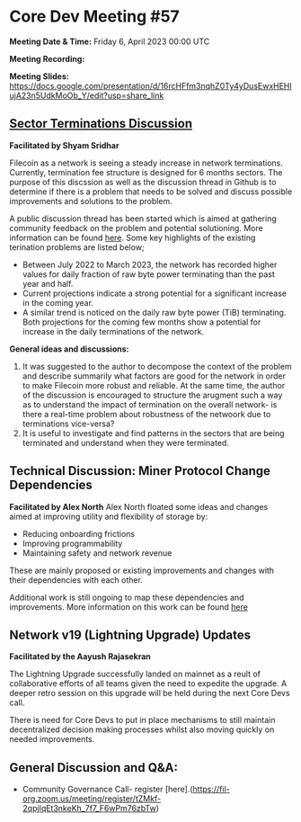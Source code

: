 # Core Dev Meeting #57 

**Meeting Date & Time:** Friday 6, April 2023 00:00 UTC

**Meeting Recording:** 

**Meeting Slides:** https://docs.google.com/presentation/d/16rcHFfm3nqhZ0Ty4yDusEwxHEHlujA23n5UdkMoOb_Y/edit?usp=share_link


## [Sector Terminations Discussion](https://github.com/filecoin-project/FIPs/discussions/691) 

**Facilitated by Shyam Sridhar**

Filecoin as a network is seeing a steady increase in network terminations. Currently, termination fee structure is designed for 6 months sectors. 
The purpose of this discssion as well as the discussion thread in Github is to determine if there is a problem that needs to be solved and discuss possible improvements and solutions to the problem. 

A public discussion thread has been started which is aimed at gathering community feedback on the problem and potential solutioning. More information can be found [here](https://github.com/filecoin-project/FIPs/discussions/691). Some key highlights of the existing terination problems are listed below;
- Between July 2022 to March 2023, the network has recorded higher values for daily fraction of raw byte power terminating than the past year and half. 
- Current projections indicate a strong potential for a significant increase in the coming year. 
- A similar trend is noticed on the daily raw byte power (TiB) terminating. Both projections for the coming few months show a potential for increase in the daily terminations of the network. 



**General ideas and discussions:**
1. It was suggested to the author to decompose the context of the problem and describe summarily what factors are good for the network in order to make Filecoin more robust and reliable. At the same time, the author of the discussion is encouraged to structure the arugment such a way as to understand the impact of termination on the overall network- is there a real-time problem about robustness of the netwoork due to terminations vice-versa? 
3. It is useful to investigate and find patterns in the sectors that are being terminated and understand when they were terminated.  
  


## Technical Discussion: Miner Protocol Change Dependencies 
**Facilitated by Alex North**
Alex North floated some ideas and changes aimed at improving utility and flexibility of storage by: 
- Reducing onboarding frictions 
- Improving programmability 
- Maintaining safety and network revenue 

These are mainly proposed or existing improvements and changes with their dependencies with each other.

Additional work is still ongoing to map these dependencies and improvements. More information on this work can be found [here](https://pl-strflt.notion.site/Miner-protocol-change-dependencies-e5d26dc4576d44bea8f60de1f3158653) 


    
## Network v19 (Lightning Upgrade) Updates
**Facilitated by the Aayush Rajasekran**

The Lightning Upgrade successfully landed on mainnet as a reult of collaborative efforts of all teams given the need to expedite the upgrade. A deeper retro session on this upgrade will be held during the next Core Devs call. 

There is need for Core Devs to put in place mechanisms to still maintain decentralized decision making processes whilst also moving quickly on needed improvements. 

## **General Discussion and Q&A:** 
- Community Governance Call- register [here].(https://fil-org.zoom.us/meeting/register/tZMkf-2qpjIqEt3nkeKh_7f7_F6wPm76zbTw)
 
